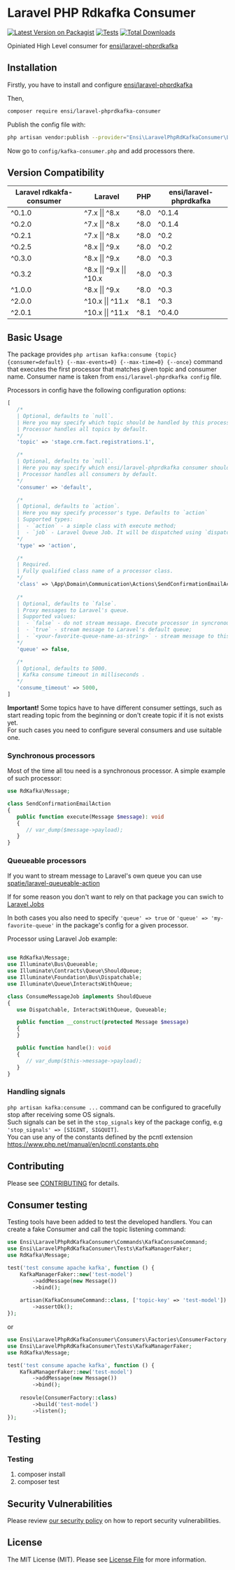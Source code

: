 # Laravel PHP Rdkafka Consumer

[![Latest Version on Packagist](https://img.shields.io/packagist/v/ensi/laravel-phprdkafka-consumer.svg?style=flat-square)](https://packagist.org/packages/ensi/laravel-phprdkafka-consumer)
[![Tests](https://github.com/ensi-platform/laravel-php-rdkafka/actions/workflows/run-tests.yml/badge.svg?branch=master)](https://github.com/ensi-platform/laravel-php-rdkafka/actions/workflows/run-tests.yml)
[![Total Downloads](https://img.shields.io/packagist/dt/ensi/laravel-phprdkafka-consumer.svg?style=flat-square)](https://packagist.org/packages/ensi/laravel-phprdkafka-consumer)

Opiniated High Level consumer for [ensi/laravel-phprdkafka](https://github.com/ensi-platform/laravel-php-rdkafka)

## Installation

Firstly, you have to install and configure [ensi/laravel-phprdkafka](https://github.com/ensi-platform/laravel-php-rdkafka)

Then,
```bash
composer require ensi/laravel-phprdkafka-consumer
```

Publish the config file with:
```bash
php artisan vendor:publish --provider="Ensi\LaravelPhpRdKafkaConsumer\LaravelPhpRdKafkaConsumerServiceProvider" --tag="kafka-consumer-config"
```

Now go to `config/kafka-consumer.php` and add processors there.

## Version Compatibility

| Laravel rdkakfa-consumer | Laravel                   | PHP  | ensi/laravel-phprdkafka |
|--------------------------|---------------------------|------|-------------------------|
| ^0.1.0                   | ^7.x \|\| ^8.x            | ^8.0 | ^0.1.4                  |
| ^0.2.0                   | ^7.x \|\| ^8.x            | ^8.0 | ^0.1.4                  |
| ^0.2.1                   | ^7.x \|\| ^8.x            | ^8.0 | ^0.2                    |
| ^0.2.5                   | ^8.x \|\| ^9.x            | ^8.0 | ^0.2                    |
| ^0.3.0                   | ^8.x \|\| ^9.x            | ^8.0 | ^0.3                    |
| ^0.3.2                   | ^8.x \|\| ^9.x \|\| ^10.x | ^8.0 | ^0.3                    |
| ^1.0.0                   | ^8.x \|\| ^9.x            | ^8.0 | ^0.3                    |
| ^2.0.0                   | ^10.x \|\| ^11.x          | ^8.1 | ^0.3                    |
| ^2.0.1                   | ^10.x \|\| ^11.x          | ^8.1 | ^0.4.0                  |

## Basic Usage

The package provides `php artisan kafka:consume {topic} {consumer=default} {--max-events=0} {--max-time=0} {--once}` command that executes the first processor that matches given topic and consumer name. Consumer name is taken from `ensi/laravel-phprdkafka config` file.

Processors in config have the following configuration options:

```php
[
   /*
   | Optional, defaults to `null`.
   | Here you may specify which topic should be handled by this processor.
   | Processor handles all topics by default.
   */
   'topic' => 'stage.crm.fact.registrations.1',

   /*
   | Optional, defaults to `null`.
   | Here you may specify which ensi/laravel-phprdkafka consumer should be handled by this processor.
   | Processor handles all consumers by default.
   */
   'consumer' => 'default',

   /*
   | Optional, defaults to `action`.
   | Here you may specify processor's type. Defaults to `action`
   | Supported types:
   |  - `action` - a simple class with execute method;
   |  - `job` - Laravel Queue Job. It will be dispatched using `dispatch` or `dispatchSync` method;
   */
   'type' => 'action',

   /*
   | Required.
   | Fully qualified class name of a processor class.
   */
   'class' => \App\Domain\Communication\Actions\SendConfirmationEmailAction::class,
   
   /*
   | Optional, defaults to `false`.
   | Proxy messages to Laravel's queue.
   | Supported values:
   |  - `false` - do not stream message. Execute processor in syncronous mode;
   |  - `true` - stream message to Laravel's default queue;
   |  - `<your-favorite-queue-name-as-string>` - stream message to this queue;
   */
   'queue' => false,

   /*
   | Optional, defaults to 5000.
   | Kafka consume timeout in milliseconds .
   */
   'consume_timeout' => 5000,
]

```

**Important!** Some topics have to have different consumer settings, such as start reading topic from the beginning or don't create topic if it is not exists yet.  
For such cases you need to configure several consumers and use suitable one.

### Synchronous processors

Most of the time all tou need is a synchronous processor.
A simple example of such processor:

```php
use RdKafka\Message;

class SendConfirmationEmailAction
{
   public function execute(Message $message): void
   {
      // var_dump($message->payload);
   }
}
```

### Queueable processors

If you want to stream message to Laravel's own queue you can use [spatie/laravel-queueable-action](https://github.com/spatie/laravel-queueable-action)  

If for some reason you don't want to rely on that package you can swich to [Laravel Jobs](https://laravel.com/docs/master/queues#class-structure)  

In both cases you also need to specify `'queue' => true` or `'queue' => 'my-favorite-queue'` in the package's config for a given processor.  

Processor using Laravel Job example:

```php

use RdKafka\Message;
use Illuminate\Bus\Queueable;
use Illuminate\Contracts\Queue\ShouldQueue;
use Illuminate\Foundation\Bus\Dispatchable;
use Illuminate\Queue\InteractsWithQueue;

class ConsumeMessageJob implements ShouldQueue
{
   use Dispatchable, InteractsWithQueue, Queueable;

   public function __construct(protected Message $message)
   {
   }

   public function handle(): void
   {
      // var_dump($this->message->payload);
   }
}

```

### Handling signals

`php artisan kafka:consume ...` command can be configured to gracefully stop after receiving some OS signals.   
Such signals can be set in the `stop_signals` key of the package config, e.g `'stop_signals' => [SIGINT, SIGQUIT]`.   
You can use any of the constants defined by the pcntl extension https://www.php.net/manual/en/pcntl.constants.php

## Contributing

Please see [CONTRIBUTING](.github/CONTRIBUTING.md) for details.

## Consumer testing

Testing tools have been added to test the developed handlers. You can create a fake 
Consumer and call the topic listening command:

```php
use Ensi\LaravelPhpRdKafkaConsumer\Commands\KafkaConsumeCommand;
use Ensi\LaravelPhpRdKafkaConsumer\Tests\KafkaManagerFaker;
use RdKafka\Message;

test('test consume apache kafka', function () {
    KafkaManagerFaker::new('test-model')
        ->addMessage(new Message())
        ->bind();
    
    artisan(KafkaConsumeCommand::class, ['topic-key' => 'test-model'])
        ->assertOk();
});
```

or

```php
use Ensi\LaravelPhpRdKafkaConsumer\Consumers\Factories\ConsumerFactory;
use Ensi\LaravelPhpRdKafkaConsumer\Tests\KafkaManagerFaker;
use RdKafka\Message;

test('test consume apache kafka', function () {
    KafkaManagerFaker::new('test-model')
        ->addMessage(new Message())
        ->bind();
    
    resovle(ConsumerFactory::class)
        ->build('test-model')
        ->listen();
});
```

## Testing

### Testing

1. composer install
2. composer test

## Security Vulnerabilities

Please review [our security policy](.github/SECURITY.md) on how to report security vulnerabilities.

## License

The MIT License (MIT). Please see [License File](LICENSE.md) for more information.
